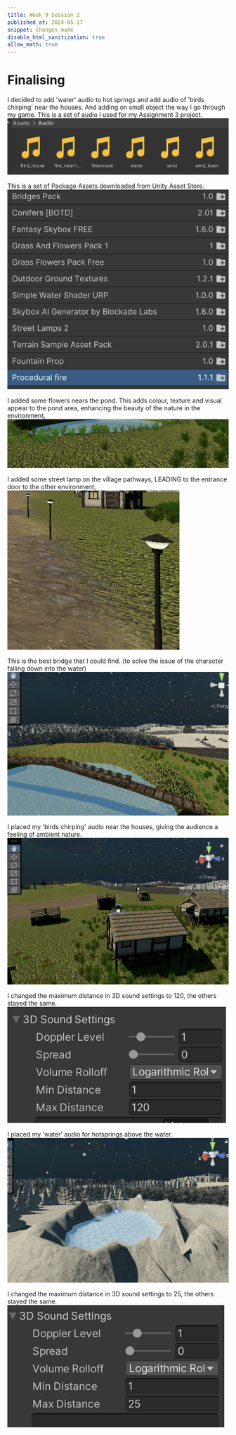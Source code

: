 ```yaml
---
title: Week 9 Session 2
published_at: 2024-05-17
snippet: Changes made
disable_html_sanitization: true
allow_math: true
---
```


# Finalising
I decided to add 'water' audio to hot springs and add audio of 'birds chirping' near the houses. And adding on small object the way I go through my game. This is a set of audio I used for my Assignment 3 project. 
![description](/static/W9S3/audio.png)

This is a set of Package Assets downloaded from Unity Asset Store. 
![description](/static/W9S3/downloads.png)

I added some flowers nears the pond. This adds colour, texture and visual appear to the pond area, enhancing the beauty of the nature in the environment, 
![description](/static/W9S3/flowers.png)

I added some street lamp on the village pathways, LEADING to the entrance door to the other environment,  
![description](/static/W9S3/streetlamp.png)

This is the best bridge that I could find. (to solve the issue of the character falling down into the water)
![description](/static/W9S3/bridge.png)

I placed my 'birds chirping' audio near the houses, giving the audience a feeling of ambient nature. 
![description](/static/W9S3/houseaudio.png)

I changed the maximum distance in 3D sound settings to 120, the others stayed the same. 
![description](/static/W9S3/housesetting.png)

I placed my 'water' audio for hotsprings above the water.
![description](/static/W9S3/hotspringaudio.png)

I changed the maximum distance in 3D sound settings to 25, the others stayed the same. 
![description](/static/W9S3/hotspringsetting.png)
